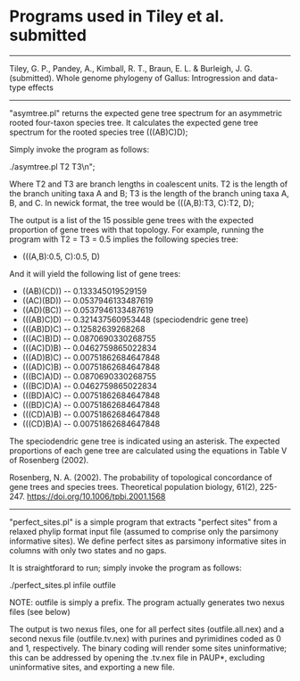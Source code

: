 # Programs used in Tiley et al. submitted
-----------------------------------------
Tiley, G. P., Pandey, A., Kimball, R. T., Braun, E. L. & Burleigh, J. G. (submitted). Whole 
genome phylogeny of Gallus: Introgression and data-type effects

-----------------------------------------
"asymtree.pl" returns the expected gene tree spectrum for an asymmetric rooted four-taxon species 
tree. It calculates the expected gene tree spectrum for the rooted species tree (((AB)C)D);

Simply invoke the program as follows:

./asymtree.pl T2 T3\n";

Where T2 and T3 are branch lengths in coalescent units. T2 is the length of the branch uniting
taxa A and B; T3 is the length of the branch uning taxa A, B, and C. In newick format, the tree
would be (((A,B):T3, C):T2, D);

The output is a list of the 15 possible gene trees with the expected proportion of gene trees
with that topology. For example, running the program with T2 = T3 = 0.5 implies the following
species tree:

- (((A,B):0.5, C):0.5, D)

And it will yield the following list of gene trees:

- ((AB)(CD)) -- 0.133345019529159
- ((AC)(BD)) -- 0.0537946133487619
- ((AD)(BC)) -- 0.0537946133487619
- (((AB)C)D) -- 0.321437560953448 (speciodendric gene tree)
- (((AB)D)C) -- 0.12582639268268
- (((AC)B)D) -- 0.0870690330268755
- (((AC)D)B) -- 0.0462759865022834
- (((AD)B)C) -- 0.00751862684647848
- (((AD)C)B) -- 0.00751862684647848
- (((BC)A)D) -- 0.0870690330268755
- (((BC)D)A) -- 0.0462759865022834
- (((BD)A)C) -- 0.00751862684647848
- (((BD)C)A) -- 0.00751862684647848
- (((CD)A)B) -- 0.00751862684647848
- (((CD)B)A) -- 0.00751862684647848
  
The speciodendric gene tree is indicated using an asterisk. The expected proportions of each gene
tree are calculated using the equations in Table V of Rosenberg (2002).

Rosenberg, N. A. (2002). The probability of topological concordance of gene trees and species trees. 
Theoretical population biology, 61(2), 225-247. https://doi.org/10.1006/tpbi.2001.1568

-----------------------------------------
"perfect_sites.pl" is a simple program that extracts "perfect sites" from a relaxed phylip format
input file (assumed to comprise only the parsimony informative sites). We define perfect sites as
parsimony informative sites in columns with only two states and no gaps.

It is straightforard to run; simply invoke the program as follows: 

./perfect_sites.pl infile outfile

NOTE: outfile is simply a prefix. The program actually generates two nexus files (see below)
  
The output is two nexus files, one for all perfect sites (outfile.all.nex) and a second nexus
file (outfile.tv.nex) with purines and pyrimidines coded as 0 and 1, respectively. The binary
coding will render some sites uninformative; this can be addressed by opening the .tv.nex file in
PAUP*, excluding uninformative sites, and exporting a new file.

